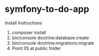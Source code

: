 # symfony-to-do-app

Install Instructions

1. composer install
2. bin/console doctrine:database:create
3. bin/console doctrine:migrations:migrate
4. Point IIS at public folder
